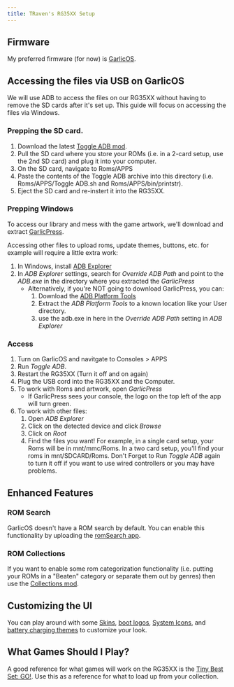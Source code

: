 ```yaml
---
title: TRaven's RG35XX Setup
---
```

## Firmware
My preferred firmware (for now) is <a href="https://www.patreon.com/posts/garlicos-for-76561333" target="_blank">GarlicOS</a>.

## Accessing the files via USB on GarlicOS
We will use ADB to access the files on our RG35XX without having to remove the SD cards after it's set up. This guide will focus on accessing the files via Windows.
### Prepping the SD card.
1. Download the latest <a href="https://www.rg35xx.com/en/apps/mods-for-garlicos/" target="_blank">Toggle ADB mod</a>.
1. Pull the SD card where you store your ROMs (i.e. in a 2-card setup, use the 2nd SD card) and plug it into your computer.
1. On the SD card, navigate to Roms/APPS
1. Paste the contents of the Toggle ADB archive into this directory (i.e. Roms/APPS/Toggle ADB.sh and Roms/APPS/bin/printstr).
1. Eject the SD card and re-instert it into the RG35XX.
### Prepping Windows
To access our library and mess with the game artwork, we'll download and extract [GarlicPress](https://github.com/prosthetichead/GarlicPress). 

Accessing other files to upload roms, update themes, buttons, etc. for example will require a little extra work:
1. In Windows, install [ADB Explorer](https://apps.microsoft.com/store/detail/adb-explorer/9PPGN2WM50QB)
1. In *ADB Explorer* settings, search for *Override ADB Path* and point to the *ADB.exe* in the directory where you extracted the *GarlicPress*
   * Alternatively, if you're NOT going to download GarlicPress, you can: 
      1. Download the [ADB Platform Tools](https://developer.android.com/tools/releases/platform-tools)
      1. Extract the *ADB Platform Tools* to a known location like your User directory.
	  1. use the adb.exe in here in the *Override ADB Path* setting in *ADB Explorer*
### Access
1. Turn on GarlicOS and navitgate to Consoles > APPS
1. Run *Toggle ADB*.
1. Restart the RG35XX (Turn it off and on again)
1. Plug the USB cord into the RG35XX and the Computer.
1. To work with Roms and artwork, open *GarlicPress*
   * If GarlicPress sees your console, the logo on the top left of the app will turn green.
1. To work with other files:
   1. Open *ADB Explorer*
   1. Click on the detected device and click *Browse*
   1. Click on *Root*
   1. Find the files you want! For example, in a single card setup, your Roms will be in mnt/mmc/Roms. In a two card setup, you'll find your roms in mnt/SDCARD/Roms.
Don't Forget to Run *Toggle ADB* again to turn it off if you want to use wired controllers or you may have problems.

## Enhanced Features
### ROM Search
GarlicOS doesn't have a ROM search by default. You can enable this functionality by uploading the [romSearch app](https://www.rg35xx.com/en/apps/apps-for-garlicos/).

### ROM Collections
If you want to enable some rom categorization functionality (i.e. putting your ROMs in a "Beaten" category or separate them out by genres) then use the [Collections mod](https://www.rg35xx.com/en/apps/mods-for-garlicos/).

## Customizing the UI
You can play around with some [Skins](https://www.rg35xx.com/en/customization/garlicos-themes/), [boot logos](https://www.rg35xx.com/en/customization/boot-logos/), [System Icons](https://www.rg35xx.com/en/customization/system-icons/), and [battery charging themes]([https://www.rg35xx.com/en/customization/share-your-battery-charging-theme/) to customize your look.

## What Games Should I Play?
A good reference for what games will work on the RG35XX is the <a href="https://archive.org/details/tiny-best-set-go" target="_blank">Tiny Best Set: GO!</a>. Use this as a reference for what to load up from your collection.
